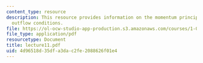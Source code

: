 ```yaml
---
content_type: resource
description: This resource provides information on the momentum principle, and general
  outflow conditions.
file: https://ol-ocw-studio-app-production.s3.amazonaws.com/courses/1-060-engineering-mechanics-ii-spring-2006/4d96518d35dfa3dac2fe2088626f01e4_lecture11.pdf
file_type: application/pdf
resourcetype: Document
title: lecture11.pdf
uid: 4d96518d-35df-a3da-c2fe-2088626f01e4
---
```

